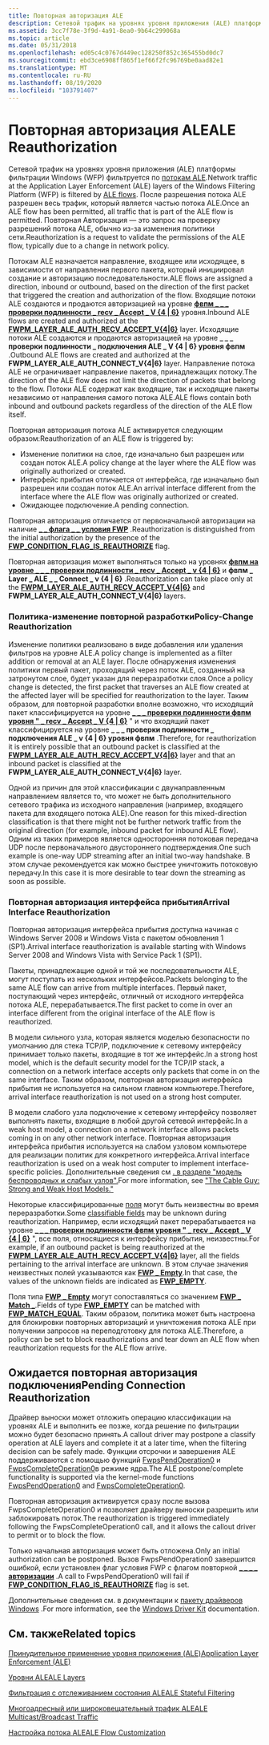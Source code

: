 ```yaml
---
title: Повторная авторизация ALE
description: Сетевой трафик на уровнях уровня приложения (ALE) платформы фильтрации Windows (WFP) фильтруется по потокам ALE.
ms.assetid: 3cc7f78e-3f9d-4a91-8ea0-9b64c299068a
ms.topic: article
ms.date: 05/31/2018
ms.openlocfilehash: ed05c4c0767d449ec128250f852c365455bd0dc7
ms.sourcegitcommit: ebd3ce6908ff865f1ef66f2fc96769be0aad82e1
ms.translationtype: MT
ms.contentlocale: ru-RU
ms.lasthandoff: 08/19/2020
ms.locfileid: "103791407"
---
```

# <a name="ale-reauthorization"></a><span data-ttu-id="d6a16-103">Повторная авторизация ALE</span><span class="sxs-lookup"><span data-stu-id="d6a16-103">ALE Reauthorization</span></span>

<span data-ttu-id="d6a16-104">Сетевой трафик на уровнях уровня приложения (ALE) платформы фильтрации Windows (WFP) фильтруется по [потокам ALE](ale-stateful-filtering.md).</span><span class="sxs-lookup"><span data-stu-id="d6a16-104">Network traffic at the Application Layer Enforcement (ALE) layers of the Windows Filtering Platform (WFP) is filtered by [ALE flows](ale-stateful-filtering.md).</span></span> <span data-ttu-id="d6a16-105">После разрешения потока ALE разрешен весь трафик, который является частью потока ALE.</span><span class="sxs-lookup"><span data-stu-id="d6a16-105">Once an ALE flow has been permitted, all traffic that is part of the ALE flow is permitted.</span></span> <span data-ttu-id="d6a16-106">Повторная Авторизация — это запрос на проверку разрешений потока ALE, обычно из-за изменения политики сети.</span><span class="sxs-lookup"><span data-stu-id="d6a16-106">Reauthorization is a request to validate the permissions of the ALE flow, typically due to a change in network policy.</span></span>

<span data-ttu-id="d6a16-107">Потокам ALE назначается направление, входящее или исходящее, в зависимости от направления первого пакета, который инициировал создание и авторизацию последовательности.</span><span class="sxs-lookup"><span data-stu-id="d6a16-107">ALE flows are assigned a direction, inbound or outbound, based on the direction of the first packet that triggered the creation and authorization of the flow.</span></span> <span data-ttu-id="d6a16-108">Входящие потоки ALE создаются и продаются авторизацией на уровне [**фвпм \_ \_ \_ проверки подлинности \_ recv \_ Accept \_ V {4 \| 6}**](management-filtering-layer-identifiers-.md) уровня.</span><span class="sxs-lookup"><span data-stu-id="d6a16-108">Inbound ALE flows are created and authorized at the [**FWPM\_LAYER\_ALE\_AUTH\_RECV\_ACCEPT\_V{4\|6}**](management-filtering-layer-identifiers-.md) layer.</span></span> <span data-ttu-id="d6a16-109">Исходящие потоки ALE создаются и продаются авторизацией на уровне **\_ \_ \_ проверки подлинности \_ подключения ALE \_ V {4 \| 6} уровня фвпм** .</span><span class="sxs-lookup"><span data-stu-id="d6a16-109">Outbound ALE flows are created and authorized at the **FWPM\_LAYER\_ALE\_AUTH\_CONNECT\_V{4\|6}** layer.</span></span> <span data-ttu-id="d6a16-110">Направление потока ALE не ограничивает направление пакетов, принадлежащих потоку.</span><span class="sxs-lookup"><span data-stu-id="d6a16-110">The direction of the ALE flow does not limit the direction of packets that belong to the flow.</span></span> <span data-ttu-id="d6a16-111">Потоки ALE содержат как входящие, так и исходящие пакеты независимо от направления самого потока ALE.</span><span class="sxs-lookup"><span data-stu-id="d6a16-111">ALE flows contain both inbound and outbound packets regardless of the direction of the ALE flow itself.</span></span>

<span data-ttu-id="d6a16-112">Повторная авторизация потока ALE активируется следующим образом:</span><span class="sxs-lookup"><span data-stu-id="d6a16-112">Reauthorization of an ALE flow is triggered by:</span></span>

-   <span data-ttu-id="d6a16-113">Изменение политики на слое, где изначально был разрешен или создан поток ALE.</span><span class="sxs-lookup"><span data-stu-id="d6a16-113">A policy change at the layer where the ALE flow was originally authorized or created.</span></span>
-   <span data-ttu-id="d6a16-114">Интерфейс прибытия отличается от интерфейса, где изначально был разрешен или создан поток ALE.</span><span class="sxs-lookup"><span data-stu-id="d6a16-114">An arrival interface different from the interface where the ALE flow was originally authorized or created.</span></span>
-   <span data-ttu-id="d6a16-115">Ожидающее подключение.</span><span class="sxs-lookup"><span data-stu-id="d6a16-115">A pending connection.</span></span>

<span data-ttu-id="d6a16-116">Повторная авторизация отличается от первоначальной авторизации на наличие [**\_ \_ флага \_ \_ условия FWP**](filtering-condition-flags-.md) .</span><span class="sxs-lookup"><span data-stu-id="d6a16-116">Reauthorization is distinguished from the initial authorization by the presence of the [**FWP\_CONDITION\_FLAG\_IS\_REAUTHORIZE**](filtering-condition-flags-.md) flag.</span></span>

<span data-ttu-id="d6a16-117">Повторная авторизация может выполняться только на уровнях [**фвпм на уровне \_ \_ \_ проверки подлинности \_ recv \_ Accept \_ v {4 \| 6}**](management-filtering-layer-identifiers-.md) и **фвпм \_ Layer \_ ALE \_ \_ Connect \_ v {4 \| 6}** .</span><span class="sxs-lookup"><span data-stu-id="d6a16-117">Reauthorization can take place only at the [**FWPM\_LAYER\_ALE\_AUTH\_RECV\_ACCEPT\_V{4\|6}**](management-filtering-layer-identifiers-.md) and **FWPM\_LAYER\_ALE\_AUTH\_CONNECT\_V{4\|6}** layers.</span></span>

### <a name="policy-change-reauthorization"></a><span data-ttu-id="d6a16-118">Политика-изменение повторной разработки</span><span class="sxs-lookup"><span data-stu-id="d6a16-118">Policy-Change Reauthorization</span></span>

<span data-ttu-id="d6a16-119">Изменение политики реализовано в виде добавления или удаления фильтров на уровне ALE.</span><span class="sxs-lookup"><span data-stu-id="d6a16-119">A policy change is implemented as a filter addition or removal at an ALE layer.</span></span> <span data-ttu-id="d6a16-120">После обнаружения изменения политики первый пакет, проходящий через поток ALE, созданный на затронутом слое, будет указан для переразработки слоя.</span><span class="sxs-lookup"><span data-stu-id="d6a16-120">Once a policy change is detected, the first packet that traverses an ALE flow created at the affected layer will be specified for reauthorization to the layer.</span></span> <span data-ttu-id="d6a16-121">Таким образом, для повторной разработки вполне возможно, что исходящий пакет классифицируется на уровне [**\_ \_ \_ проверки подлинности фвпм уровня " \_ recv \_ Accept \_ V {4 \| 6}**](management-filtering-layer-identifiers-.md) " и что входящий пакет классифицируется на уровне **\_ \_ \_ проверки подлинности \_ подключения ALE \_ v {4 \| 6} уровня фвпм** .</span><span class="sxs-lookup"><span data-stu-id="d6a16-121">Therefore, for reauthorization it is entirely possible that an outbound packet is classified at the [**FWPM\_LAYER\_ALE\_AUTH\_RECV\_ACCEPT\_V{4\|6}**](management-filtering-layer-identifiers-.md) layer and that an inbound packet is classified at the **FWPM\_LAYER\_ALE\_AUTH\_CONNECT\_V{4\|6}** layer.</span></span>

<span data-ttu-id="d6a16-122">Одной из причин для этой классификации с двунаправленным направлением является то, что может не быть дополнительного сетевого трафика из исходного направления (например, входящего пакета для входящего потока ALE).</span><span class="sxs-lookup"><span data-stu-id="d6a16-122">One reason for this mixed-direction classification is that there might not be further network traffic from the original direction (for example, inbound packet for inbound ALE flow).</span></span> <span data-ttu-id="d6a16-123">Одним из таких примеров является односторонняя потоковая передача UDP после первоначального двустороннего подтверждения.</span><span class="sxs-lookup"><span data-stu-id="d6a16-123">One such example is one-way UDP streaming after an initial two-way handshake.</span></span> <span data-ttu-id="d6a16-124">В этом случае рекомендуется как можно быстрее уничтожить потоковую передачу.</span><span class="sxs-lookup"><span data-stu-id="d6a16-124">In this case it is more desirable to tear down the streaming as soon as possible.</span></span>

### <a name="arrival-interface-reauthorization"></a><span data-ttu-id="d6a16-125">Повторная авторизация интерфейса прибытия</span><span class="sxs-lookup"><span data-stu-id="d6a16-125">Arrival Interface Reauthorization</span></span>

<span data-ttu-id="d6a16-126">Повторная авторизация интерфейса прибытия доступна начиная с Windows Server 2008 и Windows Vista с пакетом обновления 1 (SP1).</span><span class="sxs-lookup"><span data-stu-id="d6a16-126">Arrival interface reauthorization is available starting with Windows Server 2008 and Windows Vista with Service Pack 1 (SP1).</span></span>

<span data-ttu-id="d6a16-127">Пакеты, принадлежащие одной и той же последовательности ALE, могут поступать из нескольких интерфейсов.</span><span class="sxs-lookup"><span data-stu-id="d6a16-127">Packets belonging to the same ALE flow can arrive from multiple interfaces.</span></span> <span data-ttu-id="d6a16-128">Первый пакет, поступающий через интерфейс, отличный от исходного интерфейса потока ALE, перерабатывается.</span><span class="sxs-lookup"><span data-stu-id="d6a16-128">The first packet to come in over an interface different from the original interface of the ALE flow is reauthorized.</span></span>

<span data-ttu-id="d6a16-129">В модели сильного узла, которая является моделью безопасности по умолчанию для стека TCP/IP, подключение к сетевому интерфейсу принимает только пакеты, входящие в тот же интерфейс.</span><span class="sxs-lookup"><span data-stu-id="d6a16-129">In a strong host model, which is the default security model for the TCP/IP stack, a connection on a network interface accepts only packets that come in on the same interface.</span></span> <span data-ttu-id="d6a16-130">Таким образом, повторная авторизация интерфейса прибытия не используется на сильном главном компьютере.</span><span class="sxs-lookup"><span data-stu-id="d6a16-130">Therefore, arrival interface reauthorization is not used on a strong host computer.</span></span>

<span data-ttu-id="d6a16-131">В модели слабого узла подключение к сетевому интерфейсу позволяет выполнять пакеты, входящие в любой другой сетевой интерфейс.</span><span class="sxs-lookup"><span data-stu-id="d6a16-131">In a weak host model, a connection on a network interface allows packets coming in on any other network interface.</span></span> <span data-ttu-id="d6a16-132">Повторная авторизация интерфейса прибытия используется на слабом узловом компьютере для реализации политик для конкретного интерфейса.</span><span class="sxs-lookup"><span data-stu-id="d6a16-132">Arrival interface reauthorization is used on a weak host computer to implement interface-specific policies.</span></span> <span data-ttu-id="d6a16-133">Дополнительные сведения см [. в разделе "модель беспроводных и слабых узлов".](/previous-versions/technet-magazine/cc137807(v=msdn.10))</span><span class="sxs-lookup"><span data-stu-id="d6a16-133">For more information, see ["The Cable Guy: Strong and Weak Host Models."](/previous-versions/technet-magazine/cc137807(v=msdn.10))</span></span>

<span data-ttu-id="d6a16-134">Некоторые классифицированные [поля](filtering-conditions.md) могут быть неизвестны во время переразработки.</span><span class="sxs-lookup"><span data-stu-id="d6a16-134">Some [classifiable fields](filtering-conditions.md) may be unknown during reauthorization.</span></span> <span data-ttu-id="d6a16-135">Например, если исходящий пакет перерабатывается на уровне [**\_ \_ \_ проверки подлинности фвпм уровня " \_ recv \_ Accept \_ V {4 \| 6}**](management-filtering-layer-identifiers-.md) ", все поля, относящиеся к интерфейсу прибытия, неизвестны.</span><span class="sxs-lookup"><span data-stu-id="d6a16-135">For example, if an outbound packet is being reauthorized at the [**FWPM\_LAYER\_ALE\_AUTH\_RECV\_ACCEPT\_V{4\|6}**](management-filtering-layer-identifiers-.md) layer, all the fields pertaining to the arrival interface are unknown.</span></span> <span data-ttu-id="d6a16-136">В этом случае значения неизвестных полей указываются как [**FWP \_ Empty**](/windows/desktop/api/Fwptypes/ne-fwptypes-fwp_data_type).</span><span class="sxs-lookup"><span data-stu-id="d6a16-136">In that case, the values of the unknown fields are indicated as [**FWP\_EMPTY**](/windows/desktop/api/Fwptypes/ne-fwptypes-fwp_data_type).</span></span>

<span data-ttu-id="d6a16-137">Поля типа [**FWP \_ Empty**](/windows/desktop/api/Fwptypes/ne-fwptypes-fwp_data_type) могут сопоставляться со значением [**FWP \_ Match \_**](/windows/desktop/api/Fwptypes/ne-fwptypes-fwp_match_type).</span><span class="sxs-lookup"><span data-stu-id="d6a16-137">Fields of type [**FWP\_EMPTY**](/windows/desktop/api/Fwptypes/ne-fwptypes-fwp_data_type) can be matched with [**FWP\_MATCH\_EQUAL**](/windows/desktop/api/Fwptypes/ne-fwptypes-fwp_match_type).</span></span> <span data-ttu-id="d6a16-138">Таким образом, политика может быть настроена для блокировки повторных авторизаций и уничтожения потока ALE при получении запросов на переподготовку для потока ALE.</span><span class="sxs-lookup"><span data-stu-id="d6a16-138">Therefore, a policy can be set to block reauthorizations and tear down an ALE flow when reauthorization requests for the ALE flow arrive.</span></span>

## <a name="pending-connection-reauthorization"></a><span data-ttu-id="d6a16-139">Ожидается повторная авторизация подключения</span><span class="sxs-lookup"><span data-stu-id="d6a16-139">Pending Connection Reauthorization</span></span>

<span data-ttu-id="d6a16-140">Драйвер выноски может отложить операцию классификации на уровнях ALE и выполнить ее позже, когда решение по фильтрации можно будет безопасно принять.</span><span class="sxs-lookup"><span data-stu-id="d6a16-140">A callout driver may postpone a classify operation at ALE layers and complete it at a later time, when the filtering decision can be safely made.</span></span> <span data-ttu-id="d6a16-141">Функции отсрочки и завершения ALE поддерживаются с помощью функций [FwpsPendOperation0](/windows-hardware/drivers/ddi/fwpsk/nf-fwpsk-fwpspendoperation0) и [FwpsCompleteOperation0](/windows-hardware/drivers/ddi/fwpsk/nf-fwpsk-fwpscompleteoperation0)в режиме ядра.</span><span class="sxs-lookup"><span data-stu-id="d6a16-141">The ALE postpone/complete functionality is supported via the kernel-mode functions [FwpsPendOperation0](/windows-hardware/drivers/ddi/fwpsk/nf-fwpsk-fwpspendoperation0) and [FwpsCompleteOperation0](/windows-hardware/drivers/ddi/fwpsk/nf-fwpsk-fwpscompleteoperation0).</span></span>

<span data-ttu-id="d6a16-142">Повторная авторизация активируется сразу после вызова FwpsCompleteOperation0 и позволяет драйверу выноски разрешить или заблокировать поток.</span><span class="sxs-lookup"><span data-stu-id="d6a16-142">The reauthorization is triggered immediately following the FwpsCompleteOperation0 call, and it allows the callout driver to permit or to block the flow.</span></span>

<span data-ttu-id="d6a16-143">Только начальная авторизация может быть отложена.</span><span class="sxs-lookup"><span data-stu-id="d6a16-143">Only an initial authorization can be postponed.</span></span> <span data-ttu-id="d6a16-144">Вызов FwpsPendOperation0 завершится ошибкой, если установлен флаг условия FWP с флагом повторной [**\_ \_ \_ \_ авторизации**](filtering-condition-flags-.md) .</span><span class="sxs-lookup"><span data-stu-id="d6a16-144">A call to FwpsPendOperation0 will fail if [**FWP\_CONDITION\_FLAG\_IS\_REAUTHORIZE**](filtering-condition-flags-.md) flag is set.</span></span>

<span data-ttu-id="d6a16-145">Дополнительные сведения см. в документации к [пакету драйверов Windows](/windows-hardware/drivers/ddi/_netvista/) .</span><span class="sxs-lookup"><span data-stu-id="d6a16-145">For more information, see the [Windows Driver Kit](/windows-hardware/drivers/ddi/_netvista/) documentation.</span></span>

## <a name="related-topics"></a><span data-ttu-id="d6a16-146">См. также</span><span class="sxs-lookup"><span data-stu-id="d6a16-146">Related topics</span></span>

<dl> <dt>

[<span data-ttu-id="d6a16-147">Принудительное применение уровня приложения (ALE)</span><span class="sxs-lookup"><span data-stu-id="d6a16-147">Application Layer Enforcement (ALE)</span></span>](application-layer-enforcement--ale-.md)
</dt> <dt>

[<span data-ttu-id="d6a16-148">Уровни ALE</span><span class="sxs-lookup"><span data-stu-id="d6a16-148">ALE Layers</span></span>](ale-layers.md)
</dt> <dt>

[<span data-ttu-id="d6a16-149">Фильтрация с отслеживанием состояния ALE</span><span class="sxs-lookup"><span data-stu-id="d6a16-149">ALE Stateful Filtering</span></span>](ale-stateful-filtering.md)
</dt> <dt>

[<span data-ttu-id="d6a16-150">Многоадресный или широковещательный трафик ALE</span><span class="sxs-lookup"><span data-stu-id="d6a16-150">ALE Multicast/Broadcast Traffic</span></span>](ale-multicast-broadcast-traffic.md)
</dt> <dt>

[<span data-ttu-id="d6a16-151">Настройка потока ALE</span><span class="sxs-lookup"><span data-stu-id="d6a16-151">ALE Flow Customization</span></span>](ale-flow-customization.md)
</dt> </dl>

 

 